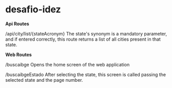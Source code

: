 # desafio-idez

**Api Routes**

/api/city/list/{stateAcronym}
The state's synonym is a mandatory parameter, and if entered correctly, this route returns a list of all cities present in that state.

**Web Routes**

/buscaibge
Opens the home screen of the web application

/buscaibgeEstado
After selecting the state, this screen is called passing the selected state and the page number.
